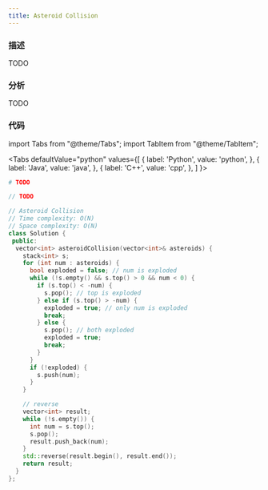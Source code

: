 ```yaml
---
title: Asteroid Collision
---
```


### 描述

TODO

### 分析

TODO

### 代码

import Tabs from "@theme/Tabs";
import TabItem from "@theme/TabItem";

<Tabs
defaultValue="python"
values={[
{ label: 'Python', value: 'python', },
{ label: 'Java', value: 'java', },
{ label: 'C++', value: 'cpp', },
]
}>
<TabItem value="python">

```python
# TODO
```

</TabItem>
<TabItem value="java">

```java
// TODO
```

</TabItem>
<TabItem value="cpp">

```cpp
// Asteroid Collision
// Time complexity: O(N)
// Space complexity: O(N)
class Solution {
 public:
  vector<int> asteroidCollision(vector<int>& asteroids) {
    stack<int> s;
    for (int num : asteroids) {
      bool exploded = false; // num is exploded
      while (!s.empty() && s.top() > 0 && num < 0) {
        if (s.top() < -num) {
          s.pop(); // top is exploded
        } else if (s.top() > -num) {
          exploded = true; // only num is exploded
          break;
        } else {
          s.pop(); // both exploded
          exploded = true;
          break;
        }
      }
      if (!exploded) {
        s.push(num);
      }
    }

    // reverse
    vector<int> result;
    while (!s.empty()) {
      int num = s.top();
      s.pop();
      result.push_back(num);
    }
    std::reverse(result.begin(), result.end());
    return result;
  }
};
```

</TabItem>
</Tabs>
